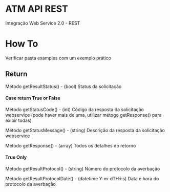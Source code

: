 # ATM API REST
Integração Web Service 2.0 - REST

# How To
Verificar pasta examples com um exemplo prático

## Return
Método getResultStatus() - (bool) Status da solicitação

#### Case return True or False
 
Método getStatusCode() - (int) Código da resposta da solicitação webservice (pode haver mais de uma, utilizar métogo getResponse() para exibir todas)
 
Método getStatusMessage() - (string) Descrição da resposta da solicitação webservice 

Método getResponse() - (array) Todos os detalhes do retorno 

#### True Only 

Método getResultProtocol() - (string) Número do protocolo da averbação

Método getResultProtocolDate() - (datetime Y-m-dTH:i:s) Data e hora do protocolo da averbação




